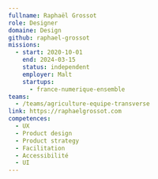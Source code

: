 ```yaml
---
fullname: Raphaël Grossot
role: Designer
domaine: Design
github: raphael-grossot
missions:
  - start: 2020-10-01
    end: 2024-03-15
    status: independent
    employer: Malt
    startups:
      - france-numerique-ensemble
teams:
  - /teams/agriculture-equipe-transverse
link: https://raphaelgrossot.com
competences:
  - UX
  - Product design
  - Product strategy
  - Facilitation
  - Accessibilité
  - UI
---
```

